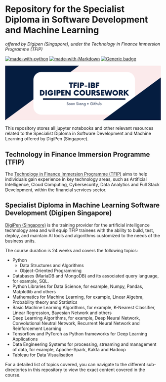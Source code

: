 # Repository for the Specialist Diploma in Software Development and Machine Learning
<i>offered by Digipen (Singapore), under the Technology in Finance Immersion Programme (TFIP)</i>

[![made-with-python](https://img.shields.io/badge/Made%20with-Python-blue.svg)](https://www.python.org/)
[![made-with-Markdown](https://img.shields.io/badge/Made%20with-Markdown-1f425f.svg)](http://commonmark.org)
[![Generic badge](https://img.shields.io/badge/STATUS-UNCOMPLETED-yellow)](https://shields.io/)

<p align="center">
<img src = '.\assets\tfip_ibf_digipen_content_header_image.png'>
</p>

This repository stores all jupyter notebooks and other relevant resources related to the Specialist Diploma in Software Development and Machine Learning offered by DigiPen (Singapore).

## Technology in Finance Immersion Programme (TFIP)

The [Technology in Finance Immersion Programme (TFIP)](https://www.ibf.org.sg/programmes/Pages/TFIP.aspx) aims to help individuals gain experience in key technology areas, such as Artificial Intelligence, Cloud Computing, Cybersecurity, Data Analytics and Full Stack Development, within the financial services sector.

## Specialist Diploma in Machine Learning Software Development (Digipen Singapore)

[DigiPen (Singapore)](https://www.digipen.edu.sg/academics/continuing-education/technology-in-finance-immersion-programme) is the training provider for the artificial intelligence technology area and will equip TFIP trainees with the ability to build, test, deploy, and maintain AI tools and algorithms customized to the needs of the business units.

The course duration is 24 weeks and covers the following topics:

- Python
  - Data Structures and Algorithms
  - Object-Oriented Programming
- Databases (MariaDB and MongoDB) and its associated query language, for example, SQL.
- Python Libraries for Data Science, for example, Numpy, Pandas, Matplotlib and others
- Mathematics for Machine Learning, for example, Linear Algebra, Probability theory and Statistics
- Basic Machine Learning Algorithms, for example, K-Nearest Classifier, Linear Regression, Bayesian Network and others
- Deep Learning Algorithms, for example, Deep Neural Network, Convolutional Neutral Network, Recurrent Neural Network and Reinforcement Learning
- Tensorflow and PyTorch as Python frameworks for Deep Learning Applications
- Data Engineering Systems for processing, streaming and management of data, for example, Apache-Spark, Kakfa and Hadoop
- Tableau for Data Visualisation

For a detailed list of topics covered, you can navigate to the different sub-directories in this repository to view the exact content covered in the course.
